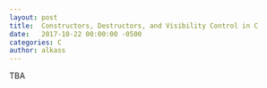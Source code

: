 ```yaml
---
layout: post
title:  Constructors, Destructors, and Visibility Control in C
date:   2017-10-22 00:00:00 -0500
categories: C
author: alkass
---
```


TBA
